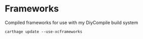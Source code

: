 # Frameworks
Compiled frameworks for use with my DiyCompile build system   

`carthage update --use-xcframeworks`

